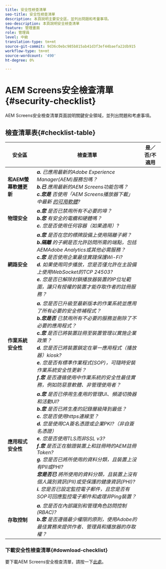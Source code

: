 ```yaml
---
title: 安全性檢查清單
seo-title: 安全性檢查清單
description: 本頁說明主要安全區，並列出問題和考量事項。
seo-description: 本頁說明安全檢查清單
feature: 管理畫面
role: 管理員
level: 中級
translation-type: tm+mt
source-git-commit: 9d36c0ebc985b815ab41d3f3ef44baefa22db915
workflow-type: tm+mt
source-wordcount: '490'
ht-degree: 0%

---
```



# AEM Screens安全檢查清單{#security-checklist}

AEM Screens安全檢查清單頁面說明關鍵安全領域，並列出問題和考慮事項。

## 檢查清單表{#checklist-table}

| **安全區** | **檢查清單** | **是／否/不適用** |
|---|---|---|
| **和AEM螢幕軟體更新** | ***a.*** *已應用最新的Adobe Experience Manager(AEM)服務包嗎？* <br>***b.已***  *應用最新的AEM Screens功能包嗎？* <br>***c.您是*** *否使用「AEM Screens播放器下載」中最新 [的可用軟體](https://download.macromedia.com/screens/)?* |
| **物理安全** | ***a.您*** *是否已禁用所有不必要的埠？* <br>***b.您***  *有安全的電纜和硬體嗎？* <br>***c.*** *您是否使用任何容器（如果適用）?* |
| **網路安全** | ***a.您*** *是否在您的標牌設備上使用隔離子網？* <br>***b.隔離***  *的子網是否允許訪問所需的端點，包括AEMAdobe Analytics或其他必需服務？* <br>***c.您*** *是否使用企業最佳實踐保護Wi-Fi?* <br>***d.*** *如果使用同步播放，您是否僅允許在主設備上使用WebSocket的TCP 24503?* <br>***e.*** *您是否已解除封鎖播放器裝置的IP位址範圍，讓只有授權的裝置才能存取作者的註冊服務？* |
| **作業系統安全性** | ***a.*** *您是否已升級至最新版本的作業系統並應用了所有必要的安全修補程式？* <br>***b.您是否*** *已禁用所有不必要的服務並刪除了不必要的應用程式？* <br>***c.您*** *是否已將裝置註冊至裝置管理以實施企業政策？* <br>***d.*** *您是否已將裝置鎖定在單一應用程式（播放器）kiosk?* <br>***e.*** *您是否有標準作業程式(SOP)，可隨時安裝作業系統安全性更新？*<br>***f.您*** *是否遵循使用中作業系統的安全性最佳實務，例如防惡意軟體、非管理使用者？* |
| **應用程式安全性** | ***a.您*** *是否已停用生產用的管理UI、頻道切換器和活動UI?* <br>***b.您*** *是否已將生產的記錄層級降到最低？* <br>***c.*** *您是否使用https連線至？* <br>***d.*** *您是使用CA簽名憑證或企業PKI?（非自簽名憑證）*<br>***e.*** *您是否使用TLS而非SSL v3?*<br>***f.您*** *是否正在驗證裝置上和註冊時的AEM註冊Token?*<br> ***g.*** *您是否已將所使用的資料分類，且裝置上沒有PII或PHI?*<br> ***您是否已*** *將所使用的資料分類，且裝置上沒有個人識別資訊(PII)或受保護的健康資訊(PHI)?*<br> ***i.*** *您是否已設定監控電子郵件，且您是否有SOP可回應監控電子郵件和處理非Ping裝置？* |
| **存取控制** | ***a.*** *您是否在內部識別和管理角色訪問控制(RBAC)?* <br>***b.您*** *是否遵循最少權限的原則，使用Adobe的最佳實務來提供作者、管理員和播放器的存取權？* |

### 下載安全性檢查清單{#download-checklist}

要下載AEM Screens安全檢查清單，請按一下[此處](/help/user-guide/assets/AEMScreens-SecurityChecklist.pdf)。